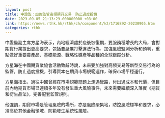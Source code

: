 ```yaml
---
layout: post
title: 中證監：加強監管高頻期貨交易　防止過度投機
date: 2023-09-05 21:13:29.000000000 +08:00
link: https://news.rthk.hk/rthk/ch/component/k2/1716892-20230905.htm
categories: rthk
---
```


中證監副主席方星海表示，內地經濟處於疫後恢復期，要服務穩增長的大局，會對期貨行業提出更高要求，包括要嚴厲打擊違法行為、加強風險監測分析和預判，重點做好重要農產品、基礎能源、戰略性礦產等品種的全球跟蹤分析。

方星海在中國期貨業協會活動致辭時說，未來要加強對高頻交易等新型交易行為的監管，防止過度投機，引導資本在期貨市場規範運作，確保市場平穩運行。

方星海指出，過往中國曾經在市場規範問題上走過彎路，付出過成本和代價，但目前內地期貨市場已連續多年没有發生重大風險事件，未來需要繼續深入落實《期貨和衍生品法》，完善配套監管規則。

他強調，期貨市場是管理風險的場所，亦是風險聚集地，防控風險標準和要求，必須高於其他金融領域，防範發生系統性風險。

